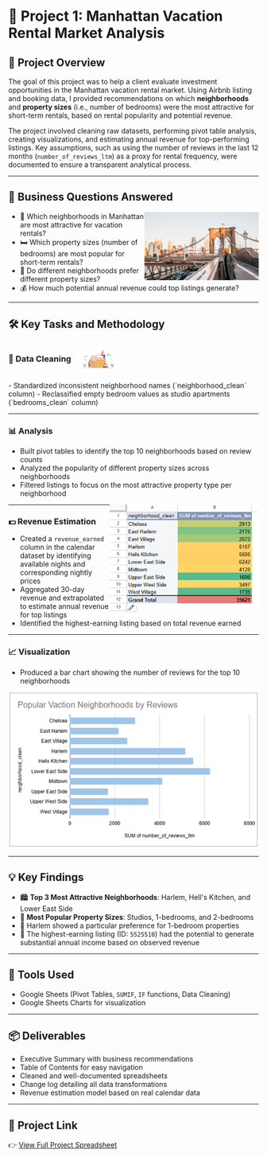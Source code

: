 # 🗽 Project 1: Manhattan Vacation Rental Market Analysis

## 🧭 Project Overview  
The goal of this project was to help a client evaluate investment opportunities in the Manhattan vacation rental market. Using Airbnb listing and booking data, I provided recommendations on which **neighborhoods** and **property sizes** (i.e., number of bedrooms) were the most attractive for short-term rentals, based on rental popularity and potential revenue.

The project involved cleaning raw datasets, performing pivot table analysis, creating visualizations, and estimating annual revenue for top-performing listings. Key assumptions, such as using the number of reviews in the last 12 months (`number_of_reviews_ltm`) as a proxy for rental frequency, were documented to ensure a transparent analytical process.

---

## 🧠 Business Questions Answered
<img align="right" width="230" src="./1_3.PNG">

- 📍 Which neighborhoods in Manhattan are most attractive for vacation rentals?
- 🛏️ Which property sizes (number of bedrooms) are most popular for short-term rentals?
- 🧩 Do different neighborhoods prefer different property sizes?
- 💰 How much potential annual revenue could top listings generate?


---

## 🛠️ Key Tasks and Methodology

<h3>
  🧹 Data Cleaning
  <img src="./data.cleaning.1.png" width="90" align="absmiddle" style="margin-left: 6px;" />
</h3>
- Standardized inconsistent neighborhood names (`neighborhood_clean` column)  
- Reclassified empty bedroom values as studio apartments (`bedrooms_clean` column)



---

### 📊 Analysis  
- Built pivot tables to identify the top 10 neighborhoods based on review counts  
- Analyzed the popularity of different property sizes across neighborhoods  
- Filtered listings to focus on the most attractive property type per neighborhood  
<img align="right" width="300" src="./1_2.PNG">

---

### 💵 Revenue Estimation  
- Created a `revenue_earned` column in the calendar dataset by identifying available nights and corresponding nightly prices  
- Aggregated 30-day revenue and extrapolated to estimate annual revenue for top listings  
- Identified the highest-earning listing based on total revenue earned  

---

### 📈 Visualization  
- Produced a bar chart showing the number of reviews for the top 10 neighborhoods  

![Popular Vacation Neighborhoods by Reviews](./1_1.PNG)

---

## 💡 Key Findings
- 🏙️ **Top 3 Most Attractive Neighborhoods**: Harlem, Hell's Kitchen, and Lower East Side  
- 🛌 **Most Popular Property Sizes**: Studios, 1-bedrooms, and 2-bedrooms  
- 🧭 Harlem showed a particular preference for 1-bedroom properties  
- 💸 The highest-earning listing (ID: `5525510`) had the potential to generate substantial annual income based on observed revenue

---

## 🧰 Tools Used
- Google Sheets (Pivot Tables, `SUMIF`, `IF` functions, Data Cleaning)  
- Google Sheets Charts for visualization  

---

## 📦 Deliverables
- Executive Summary with business recommendations  
- Table of Contents for easy navigation  
- Cleaned and well-documented spreadsheets  
- Change log detailing all data transformations  
- Revenue estimation model based on real calendar data  

---

## 🔗 Project Link  
👉 [View Full Project Spreadsheet](https://docs.google.com/spreadsheets/d/4d1iIDEs6pesBCbMy85jE8oC7uw5jKz-iM7GCzIo7e7s/edit?usp=sharing)
